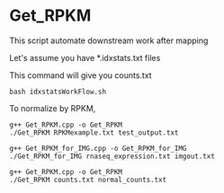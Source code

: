 # Get_RPKM

This script automate downstream work after mapping

Let's assume you have *.idxstats.txt files

This command will give you counts.txt
```
bash idxstatsWorkFlow.sh
```

To normalize by RPKM,
```
g++ Get_RPKM.cpp -o Get_RPKM
./Get_RPKM RPKMexample.txt test_output.txt
```


~~~
g++ Get_RPKM_for_IMG.cpp -o Get_RPKM_for_IMG
./Get_RPKM_for_IMG rnaseq_expression.txt imgout.txt
~~~

~~~
g++ Get_RPKM.cpp -o Get_RPKM
./Get_RPKM counts.txt normal_counts.txt
~~~
